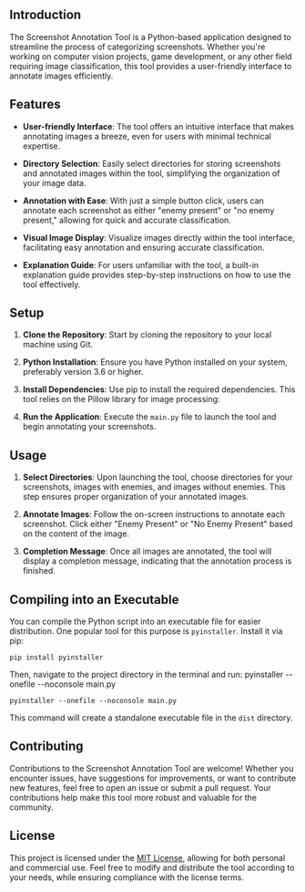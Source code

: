 ## Introduction

The Screenshot Annotation Tool is a Python-based application designed to streamline the process of categorizing screenshots. Whether you're working on computer vision projects, game development, or any other field requiring image classification, this tool provides a user-friendly interface to annotate images efficiently.

## Features

- **User-friendly Interface**: The tool offers an intuitive interface that makes annotating images a breeze, even for users with minimal technical expertise.

- **Directory Selection**: Easily select directories for storing screenshots and annotated images within the tool, simplifying the organization of your image data.

- **Annotation with Ease**: With just a simple button click, users can annotate each screenshot as either "enemy present" or "no enemy present," allowing for quick and accurate classification.

- **Visual Image Display**: Visualize images directly within the tool interface, facilitating easy annotation and ensuring accurate classification.

- **Explanation Guide**: For users unfamiliar with the tool, a built-in explanation guide provides step-by-step instructions on how to use the tool effectively.

## Setup

1. **Clone the Repository**: Start by cloning the repository to your local machine using Git.

2. **Python Installation**: Ensure you have Python installed on your system, preferably version 3.6 or higher.

3. **Install Dependencies**: Use pip to install the required dependencies. This tool relies on the Pillow library for image processing:

4. **Run the Application**: Execute the `main.py` file to launch the tool and begin annotating your screenshots.

## Usage

1. **Select Directories**: Upon launching the tool, choose directories for your screenshots, images with enemies, and images without enemies. This step ensures proper organization of your annotated images.

2. **Annotate Images**: Follow the on-screen instructions to annotate each screenshot. Click either "Enemy Present" or "No Enemy Present" based on the content of the image.

3. **Completion Message**: Once all images are annotated, the tool will display a completion message, indicating that the annotation process is finished.

## Compiling into an Executable

You can compile the Python script into an executable file for easier distribution. One popular tool for this purpose is `pyinstaller`. Install it via pip:

   ```
   pip install pyinstaller
   ```

Then, navigate to the project directory in the terminal and run: pyinstaller --onefile --noconsole main.py

   ```
   pyinstaller --onefile --noconsole main.py
   ```

This command will create a standalone executable file in the `dist` directory.

## Contributing

Contributions to the Screenshot Annotation Tool are welcome! Whether you encounter issues, have suggestions for improvements, or want to contribute new features, feel free to open an issue or submit a pull request. Your contributions help make this tool more robust and valuable for the community.

## License

This project is licensed under the [MIT License](LICENSE), allowing for both personal and commercial use. Feel free to modify and distribute the tool according to your needs, while ensuring compliance with the license terms.
